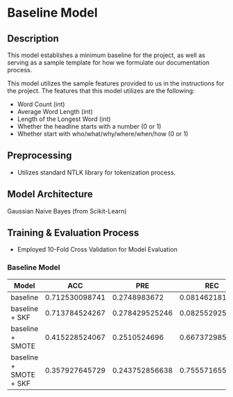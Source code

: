 # Baseline Model

## Description
This model establishes a minimum baseline for the project, as well as serving as
a sample template for how we formulate our documentation process.

This model utilizes the sample features provided to us in the instructions for
the project. The features that this model utilizes are the following:
* Word Count (int)
* Average Word Length (int)
* Length of the Longest Word (int)
* Whether the headline starts with a number (0 or 1)
* Whether start with who/what/why/where/when/how (0 or 1)

## Preprocessing
* Utilizes standard NTLK library for tokenization process.

## Model Architecture
Gaussian Naive Bayes (from Scikit-Learn)

## Training & Evaluation Process
* Employed 10-Fold Cross Validation for Model Evaluation

### Baseline Model
| Model | ACC | PRE | REC | F1 | AUC | KAPP |
| --- | --- | --- | --- | --- | --- | --- |
| baseline | 0.712530098741 | 0.2748983672 | 0.0814621814088 | 0.123106218277 | 0.503539076042 | 0.00926732275688 |
| baseline + SKF | 0.713784524267 | 0.278429525246 | 0.0825529253859 | 0.124473675441 | 0.504579528246 | 0.0119567655317 |
| baseline + SMOTE | 0.415228524067 | 0.2510524696 | 0.667372985776 | 0.355361768116 | 0.498216044008 | -0.00237941811272 |
| baseline + SMOTE + SKF | 0.357927645729 | 0.243752856638 | 0.755571655177 | 0.355132389775 | 0.489737867914 | -0.0131279440044 |

